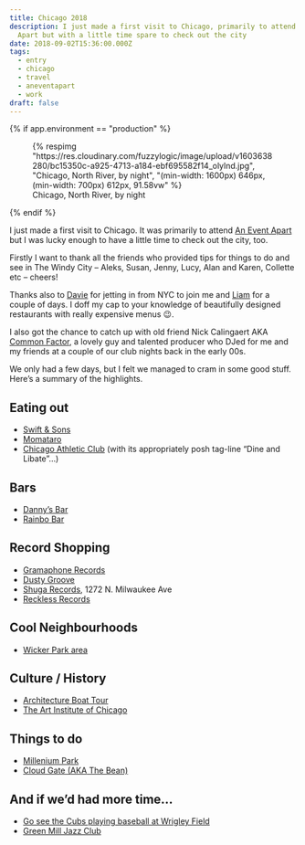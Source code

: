 ```yaml
---
title: Chicago 2018
description: I just made a first visit to Chicago, primarily to attend An Event
  Apart but with a little time spare to check out the city
date: 2018-09-02T15:36:00.000Z
tags:
  - entry
  - chicago
  - travel
  - aneventapart
  - work
draft: false
---
```

{% if app.environment == "production" %}

<figure>
  {% respimg "https://res.cloudinary.com/fuzzylogic/image/upload/v1603638280/bc15350c-a925-4713-a184-ebf695582f14_olylnd.jpg", "Chicago, North River, by night", "(min-width: 1600px) 646px, (min-width: 700px) 612px, 91.58vw" %}
  <figcaption>Chicago, North River, by night</figcaption>
</figure>

{% endif %}

I just made a first visit to Chicago. It was primarily to attend [An Event Apart](https://aneventapart.com/) but I was lucky enough to have a little time to check out the city, too.

Firstly I want to thank all the friends who provided tips for things to do and see in The Windy City – Aleks, Susan, Jenny, Lucy, Alan and Karen, Collette etc – cheers!

Thanks also to [Davie](https://www.instagram.com/daviec7/) for jetting in from <abbr>NYC</abbr> to join me and [Liam](https://twitter.com/liamjnugent) for a couple of days. I doff my cap to your knowledge of beautifully designed restaurants with really expensive menus 😉.

I also got the chance to catch up with old friend Nick Calingaert <abbr>AKA</abbr> <a href="https://www.discogs.com/artist/173-Common-Factor">Common Factor</a>, a lovely guy and talented producer who DJed for me and my friends at a couple of our club nights back in the early 00s.

We only had a few days, but I felt we managed to cram in some good stuff. Here’s a summary of the highlights.

## Eating out

* [Swift & Sons](https://www.swiftandsonschicago.com/)
* [Momataro](https://www.momotarochicago.com/)
* [Chicago Athletic Club](https://www.chicagoathletichotel.com/restaurants/cherry-circle) (with its appropriately posh tag-line “Dine and Libate”…)

## Bars

* [Danny’s Bar](https://www.facebook.com/pages/Dannys-Bar-Wicker-Park/292381780773679)
* [Rainbo Bar](https://www.chibarproject.com/Reviews/RainboClub/RainboClub.html)

## Record Shopping

* [Gramaphone Records](http://gramaphonerecords.com/)
* [Dusty Groove](https://www.dustygroove.com/)
* [Shuga Records](https://www.shugarecords.com/), 1272 N. Milwaukee Ave</li>
* [Reckless Records](https://reckless.com/)

## Cool Neighbourhoods

* [Wicker Park area](https://www.timeout.com/chicago/wicker-park-bucktown)

## Culture / History

* [Architecture Boat Tour](https://architecturetourchicago.com/)
* [The Art Institute of Chicago](http://www.artic.edu/)

## Things to do

* [Millenium Park](https://www.tripsavvy.com/chicagos-millennium-park-1492258)
* [Cloud Gate (<abbr>AKA</abbr> The Bean)](https://millenniumparkfoundation.org/art-architecture/cloud-gate/)

## And if we’d had more time…

* [Go see the Cubs playing baseball at Wrigley Field](https://www.mlb.com/cubs/ballpark)
* [Green Mill Jazz Club](http://greenmilljazz.com/)
